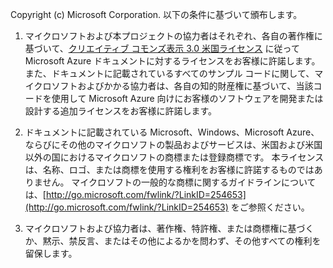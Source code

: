 ﻿Copyright (c) Microsoft Corporation.   以下の条件に基づいて頒布します。
 
1. マイクロソフトおよび本プロジェクトの協力者はそれぞれ、各自の著作権に基づいて、[クリエイティブ コモンズ表示 3.0 米国ライセンス](http://creativecommons.org/licenses/by/3.0/us/legalcode) に従って Microsoft Azure ドキュメントに対するライセンスをお客様に許諾します。  また、ドキュメントに記載されているすべてのサンプル コードに関して、マイクロソフトおよびかかる協力者は、各自の知的財産権に基づいて、当該コードを使用して Microsoft Azure 向けにお客様のソフトウェアを開発または設計する追加ライセンスをお客様に許諾します。
 
2.  ドキュメントに記載されている Microsoft、Windows、Microsoft Azure、ならびにその他のマイクロソフトの製品およびサービスは、米国および米国以外の国におけるマイクロソフトの商標または登録商標です。 本ライセンスは、名称、ロゴ、または商標を使用する権利をお客様に許諾するものではありません。 マイクロソフトの一般的な商標に関するガイドラインについては、[http://go.microsoft.com/fwlink/?LinkID=254653](http://go.microsoft.com/fwlink/?LinkID=254653) をご参照ください。
 
3.  マイクロソフトおよび協力者は、著作権、特許権、または商標権に基づくか、黙示、禁反言、またはその他によるかを問わず、その他すべての権利を留保します。